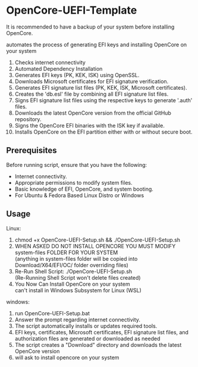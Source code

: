 # OpenCore-UEFI-Template  
It is recommended to have a backup of your system before installing OpenCore.  

automates the process of generating EFI keys and installing OpenCore on your system  

1. Checks internet connectivity
2. Automated Dependency Installation
3. Generates EFI keys (PK, KEK, ISK) using OpenSSL.
4. Downloads Microsoft certificates for EFI signature verification.
5. Generates EFI signature list files (PK, KEK, ISK, Microsoft certificates).
6. Creates the 'db.esl' file by combining all EFI signature list files.
7. Signs EFI signature list files using the respective keys to generate '.auth' files.
8. Downloads the latest OpenCore version from the official GitHub repository.
9. Signs the OpenCore EFI binaries with the ISK key if available.
10. Installs OpenCore on the EFI partition either with or without secure boot.  

## Prerequisites
Before running script, ensure that you have the following:
- Internet connectivity.
- Appropriate permissions to modify system files.
- Basic knowledge of EFI, OpenCore, and system booting.
- For Ubuntu & Fedora Based Linux Distro or Windows

## Usage
Linux:
1. chmod +x OpenCore-UEFI-Setup.sh && ./OpenCore-UEFI-Setup.sh
2. WHEN ASKED DO NOT INSTALL OPENCORE YOU MUST MODIFY system-files FOLDER FOR YOUR SYSTEM  
(anything in system-files folder will be copied into Download/X64/EFI/OC/ folder overriding files)  
3. Re-Run Shell Script: ./OpenCore-UEFI-Setup.sh  
(Re-Running Shell Script won't delete files created)  
4. You Now Can Install OpenCore on your system  
can't install in  Windows Subsystem for Linux (WSL)  

windows:
1. run OpenCore-UEFI-Setup.bat
2. Answer the prompt regarding internet connectivity.
3. The script automatically installs or updates required tools.
4. EFI keys, certificates, Microsoft certificates, EFI signature list files, and authorization files are generated or downloaded as needed
5. The script creates a "Download" directory and downloads the latest OpenCore version
6. will ask to install opencore on your system
